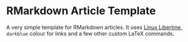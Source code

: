 # RMarkdown Article Template

A very simple template for RMarkdown articles. It uses [Linux Libertine](https://en.wikipedia.org/wiki/Linux_Libertine), `darkblue` colour for links and a few other custom LaTeX commands. 